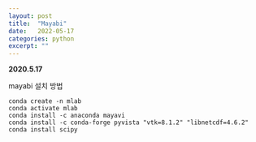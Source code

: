 ```yaml
---
layout: post
title:  "Mayabi"
date:   2022-05-17
categories: python
excerpt: ""
---
```


**2020.5.17**


mayabi 설치 방법

```
conda create -n mlab  
conda activate mlab
conda install -c anaconda mayavi
conda install -c conda-forge pyvista "vtk=8.1.2" "libnetcdf=4.6.2"
conda install scipy
```
